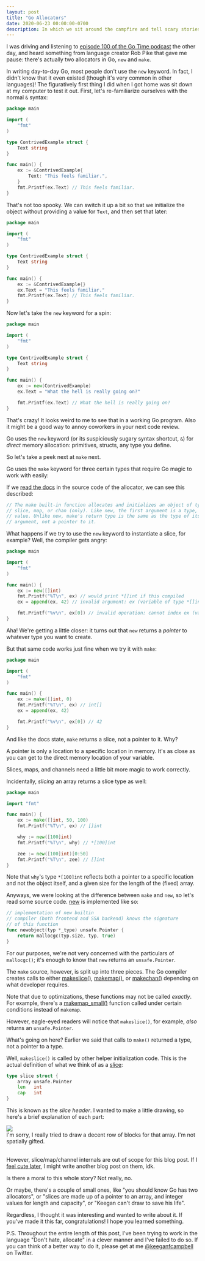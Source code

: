 ```yaml
---
layout: post
title: "Go Allocators"
date: 2020-06-23 00:00:00-0700
description: In which we sit around the campfire and tell scary stories about Go memory allocation.
---
```


I was driving and listening to [episode 100 of the Go Time podcast](https://changelog.com/gotime/100) the other day, and heard something from language creator Rob Pike that gave me pause: there's actually two allocators in Go, `new` and `make`. 

In writing day-to-day Go, most people don't use the `new` keyword. In fact, I didn't know that it even existed (though it's very common in other languages)! The figuratively first thing I did when I got home was sit down at my computer to test it out. First, let's re-familiarize ourselves with the normal `&` syntax:

```go
package main

import (
	"fmt"
)

type ContrivedExample struct {
	Text string
}

func main() {
	ex := &ContrivedExample{
		Text: "This feels familiar.",
	}
	fmt.Printf(ex.Text) // This feels familiar.
}
```

That's not too spooky. We can switch it up a bit so that we initialize the object without providing a value for `Text`, and then set that later:


```go
package main

import (
	"fmt"
)

type ContrivedExample struct {
	Text string
}

func main() {
	ex := &ContrivedExample{}
	ex.Text = "This feels familiar."
	fmt.Printf(ex.Text) // This feels familiar.
}
```

Now let's take the `new` keyword for a spin:

```go
package main

import (
	"fmt"
)

type ContrivedExample struct {
	Text string
}

func main() {
	ex := new(ContrivedExample)
	ex.Text = "What the hell is really going on?"

	fmt.Printf(ex.Text) // What the hell is really going on?
}
```

That's crazy! It looks weird to me to see that in a working Go program. Also it might be a good way to annoy coworkers in your next code review.

Go uses the `new` keyword (or its suspiciously sugary syntax shortcut, `&`) for _direct_ memory allocation: primitives, structs, any type you define.

So let's take a peek next at `make` next.

Go uses the `make` keyword for three certain types that require Go magic to work with easily: 

If we [read the docs](https://github.com/golang/go/blob/7b872b6d955d3e749ea62dbfced68ab5c61eae91/src/builtin/builtin.go#L172) in the source code of the allocator, we can see this described:

```go
// The make built-in function allocates and initializes an object of type
// slice, map, or chan (only). Like new, the first argument is a type, not a
// value. Unlike new, make's return type is the same as the type of its
// argument, not a pointer to it. 
```

What happens if we try to use the `new` keyword to instantiate a slice, for example? Well, the compiler gets angry:

```go
package main

import (
	"fmt"
)

func main() {
	ex := new([]int)
	fmt.Printf("%T\n", ex) // would print *[]int if this compiled
	ex = append(ex, 42) // invalid argument: ex (variable of type *[]int) is not a slice

	fmt.Printf("%v\n", ex[0]) // invalid operation: cannot index ex (variable of type *[]int)
}
```

Aha! We're getting a little closer: it turns out that `new` returns a _pointer_ to whatever type you want to create.

But that same code works just fine when we try it with `make`:

```go
package main

import (
	"fmt"
)

func main() {
	ex := make([]int, 0)
	fmt.Printf("%T\n", ex) // int[]
	ex = append(ex, 42)

	fmt.Printf("%v\n", ex[0]) // 42
}
```

And like the docs state, `make` returns a slice, not a pointer to it. Why?

A pointer is only a location to a specific location in memory. It's as close as you can get to the direct memory location of your variable.

Slices, maps, and channels need a little bit more magic to work correctly. 

Incidentally, _slicing_ an array returns a slice type as well:

```go
package main

import "fmt"

func main() {
	ex := make([]int, 50, 100)
	fmt.Printf("%T\n", ex) // []int

	why := new([100]int)
	fmt.Printf("%T\n", why) // *[100]int

	zee := new([100]int)[0:50]
	fmt.Printf("%T\n", zee) // []int
}
```

Note that `why`'s type `*[100]int` reflects both a pointer to a specific location and not the object itself, and a given size for the length of the (fixed) array.

Anyways, we were looking at the difference between `make` and `new`, so let's read some source code. [new](https://github.com/golang/go/blob/master/src/runtime/malloc.go#L1192) is implemented like so:

```go
// implementation of new builtin
// compiler (both frontend and SSA backend) knows the signature
// of this function
func newobject(typ *_type) unsafe.Pointer {
	return mallocgc(typ.size, typ, true)
}
```

For our purposes, we're not very concerned with the particulars of `mallocgc()`; it's enough to know that `new` returns an `unsafe.Pointer`.

The `make` source, however, is split up into three pieces. The Go compiler creates calls to either [makeslice()](https://github.com/golang/go/blob/master/src/runtime/slice.go#L83), [makemap()](https://github.com/golang/go/blob/master/src/runtime/map.go#L303), or [makechan()](https://github.com/golang/go/blob/master/src/runtime/chan.go#L71) depending on what developer requires.

Note that due to optimizations, these functions may not be called _exactly_. For example, there's a [makemap_small()](https://github.com/golang/go/blob/master/src/runtime/map.go#L292) function called under certain conditions instead of `makemap`.

However, eagle-eyed readers will notice that `makeslice()`, for example, _also_ returns an `unsafe.Pointer`.

What's going on here? Earlier we said that calls to `make()` returned a type, not a pointer to a type.

Well, `makeslice()` is called by other helper initialization code. This is the actual definition of what we think of as a [slice](https://github.com/golang/go/blob/master/src/runtime/slice.go#L13):

```go
type slice struct {
	array unsafe.Pointer
	len   int
	cap   int
}
```

This is known as the _slice header_. I wanted to make a little drawing, so here's a brief explanation of each part:

<img class="col three" src="{{ site.baseurl }}/assets/img/slice_header.png">
<div class="col three caption">
    I'm sorry, I really tried to draw a decent row of blocks for that array. I'm not spatially gifted.
</div>
<br/>

However, slice/map/channel internals are out of scope for this blog post. If I [feel cute later](https://knowyourmeme.com/memes/feeling-cute-might-delete-later), I might write another blog post on them, idk.

Is there a moral to this whole story? Not really, no.

Or maybe, there's a couple of small ones, like "you should know Go has two allocators", or "slices are made up of a pointer to an array, and integer values for length and capacity", or "Keegan can't draw to save his life". 

Regardless, I thought it was interesting and wanted to write about it. If you've made it this far, congratulations! I hope you learned something.

P.S. Throughout the entire length of this post, I've been trying to work in the language "Don't hate, allocate" in a clever manner and I've failed to do so. If you can think of a better way to do it, please get at me [@keeganfcampbell](https://twitter.com/keeganfcampbell) on Twitter.